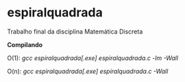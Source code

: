 # espiralquadrada

Trabalho final da disciplina Matemática Discreta

**Compilando**

O(1): _gcc espiralquadrada\[.exe] espiralquadrada.c -lm -Wall_

O(n): _gcc espiralquadrada\[.exe] espiralquadrada.c -Wall_
